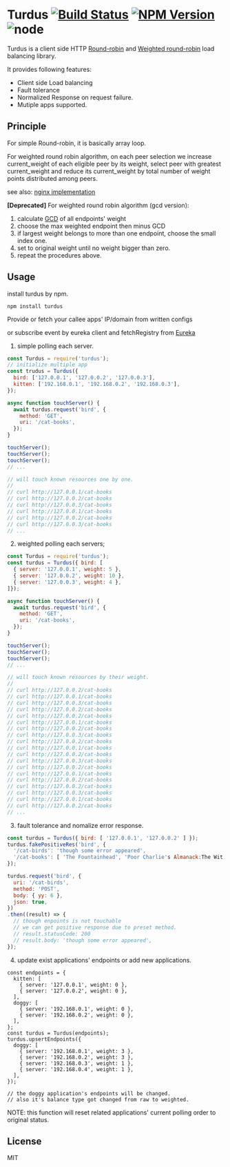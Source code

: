 # Turdus [![Build Status][circleci-image]][circleci-url] [![NPM Version][npm-image]][npm-url] ![node](https://img.shields.io/node/v/turdus.svg?style=flat-square)

[circleci-image]: https://img.shields.io/circleci/build/github/shinux/Turdus.svg?style=popout-square
[circleci-url]: https://circleci.com/gh/shinux/workflows/Turdus

[npm-image]: https://img.shields.io/npm/v/turdus.svg?style=flat-square
[npm-url]: https://www.npmjs.com/package/turdus

Turdus is a client side HTTP [Round-robin](https://en.wikipedia.org/wiki/Round-robin) and [Weighted round-robin](https://en.wikipedia.org/wiki/Weighted_round_robin) load balancing library.

It provides following features:

* Client side Load balancing
* Fault tolerance
* Normalized Response on request failure.
* Mutiple apps supported.

## Principle

For simple Round-robin, it is basically array loop.

For weighted round robin algorithm, on each peer selection we increase current_weight
of each eligible peer by its weight, select peer with greatest current_weight
and reduce its current_weight by total number of weight points distributed
among peers.

see also: [nginx implementation](https://github.com/phusion/nginx/commit/27e94984486058d73157038f7950a0a36ecc6e35)


**[Deprecated]** For weighted round robin algorithm (gcd version):

1. calculate [GCD](https://en.wikipedia.org/wiki/Greatest_common_divisor) of all endpoints' weight
2. choose the max weighted endpoint then minus GCD
3. if largest weight belongs to more than one endpoint, choose the small index one.
4. set to original weight until no weight bigger than zero.
5. repeat the procedures above.

## Usage

install turdus by npm.

```
npm install turdus
```

Provide or fetch your callee apps' IP/domain from written configs

or subscribe event by eureka client and fetchRegistry from [Eureka](https://github.com/Netflix/eureka)

1. simple polling each server.

```javascript
const Turdus = require('turdus');
// initialize multiple app
const trudus = Turdus({ 
  bird: ['127.0.0.1', '127.0.0.2', '127.0.0.3'],
  kitten: ['192.168.0.1', '192.168.0.2', '192.168.0.3'],
});

async function touchServer() {
  await turdus.request('bird', {
    method: 'GET',
    uri: '/cat-books',
  });
}

touchServer();
touchServer();
touchServer();
// ...

// will touch known resources one by one.
//
// curl http://127.0.0.1/cat-books
// curl http://127.0.0.2/cat-books
// curl http://127.0.0.3/cat-books
// curl http://127.0.0.1/cat-books
// curl http://127.0.0.2/cat-books
// curl http://127.0.0.3/cat-books
// ...

```

2. weighted polling each servers;

```javascript
const Turdus = require('turdus');
const turdus = Turdus({ bird: [
  { server: '127.0.0.1', weight: 5 },
  { server: '127.0.0.2', weight: 10 },
  { server: '127.0.0.3', weight: 4 },
]});

async function touchServer() {
  await turdus.request('bird', {
    method: 'GET',
    uri: '/cat-books',
  });
}

touchServer();
touchServer();
touchServer();
// ...

// will touch known resources by their weight.
//
// curl http://127.0.0.2/cat-books
// curl http://127.0.0.1/cat-books
// curl http://127.0.0.3/cat-books
// curl http://127.0.0.2/cat-books
// curl http://127.0.0.2/cat-books
// curl http://127.0.0.1/cat-books
// curl http://127.0.0.2/cat-books
// curl http://127.0.0.3/cat-books
// curl http://127.0.0.2/cat-books
// curl http://127.0.0.1/cat-books
// curl http://127.0.0.2/cat-books
// curl http://127.0.0.3/cat-books
// curl http://127.0.0.2/cat-books
// curl http://127.0.0.1/cat-books
// curl http://127.0.0.2/cat-books
// curl http://127.0.0.2/cat-books
// curl http://127.0.0.3/cat-books
// curl http://127.0.0.1/cat-books
// curl http://127.0.0.2/cat-books
// ...

```

3. fault tolerance and nomalize error response.


```javascript
const turdus = Turdus({ bird: [ '127.0.0.1', '127.0.0.2' ] });
turdus.fakePositiveRes('bird', {
  '/cat-birds': 'though some error appeared',
  '/cat-books': [ 'The Fountainhead', 'Poor Charlie's Almanack:The Wit and Wisdom of Charles T. Munger', 'The Little Prince' ],
});

turdus.request('bird', {
  uri: '/cat-birds',
  method: 'POST',
  body: { yy: 6 },
  json: true,
})
.then((result) => {
  // though enpoints is not touchable
  // we can get positive response due to preset method.
  // result.statusCode: 200
  // result.body: 'though some error appeared',
});

```

4. update exist applications' endpoints or add new applications.

```
const endpoints = {
  kitten: [
    { server: '127.0.0.1', weight: 0 },
    { server: '127.0.0.2', weight: 0 },
  ],
  doggy: [
    { server: '192.168.0.1', weight: 0 },
    { server: '192.168.0.2', weight: 0 },
  ],
};
const turdus = Turdus(endpoints);
turdus.upsertEndpoints({
  doggy: [
    { server: '192.168.0.1', weight: 3 },
    { server: '192.168.0.2', weight: 3 },
    { server: '192.168.0.3', weight: 1 },
    { server: '192.168.0.4', weight: 1 },
  ],
});

// the doggy application's endpoints will be changed.
// also it's balance type got changed from raw to weighted.
```

NOTE: this function will reset related applications' current polling order to original status.

## License

MIT
